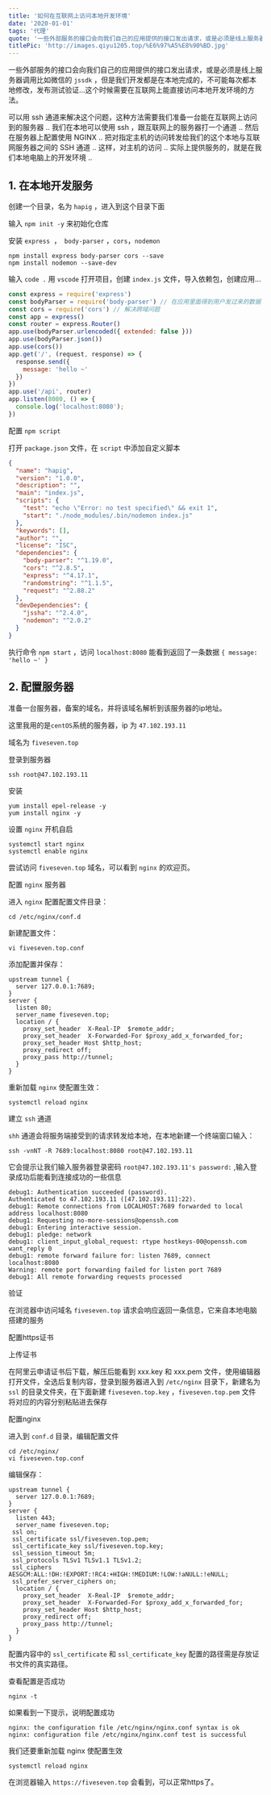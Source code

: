 ```yaml
---
title: '如何在互联网上访问本地开发环境'
date: '2020-01-01'
tags: '代理'
quote: '一些外部服务的接口会向我们自己的应用提供的接口发出请求，或是必须是线上服务器调用比如微信的 `jssdk` ，但是我们开发都是在本地完成...'
titlePic: 'http://images.qiyu1205.top/%E6%97%A5%E8%90%BD.jpg'
---
```


一些外部服务的接口会向我们自己的应用提供的接口发出请求，或是必须是线上服务器调用比如微信的 `jssdk` ，但是我们开发都是在本地完成的，不可能每次都本地修改，发布测试验证...这个时候需要在互联网上能直接访问本地开发环境的方法。

可以用 ssh 通道来解决这个问题，这种方法需要我们准备一台能在互联网上访问到的服务器 .. 我们在本地可以使用 ssh ，跟互联网上的服务器打一个通道 .. 然后在服务器上配置使用 NGINX .. 把对指定主机的访问转发给我们的这个本地与互联网服务器之间的 SSH 通道 .. 这样，对主机的访问 .. 实际上提供服务的，就是在我们本地电脑上的开发环境 ..

## 1. 在本地开发服务

创建一个目录，名为 `hapig` ，进入到这个目录下面

输入 `npm init -y` 来初始化仓库

安装 `express`  ，` body-parser`  ，`cors`，`nodemon`  

```shell
npm install express body-parser cors --save
npm install nodemon --save-dev
```

输入 `code .` 用 `vscode` 打开项目，创建 `index.js` 文件，导入依赖包，创建应用...

```js
const express = require('express')
const bodyParser = require('body-parser') // 在应用里面得到用户发过来的数据
const cors = require('cors') // 解决跨域问题
const app = express()
const router = express.Router()
app.use(bodyParser.urlencoded({ extended: false }))
app.use(bodyParser.json())
app.use(cors())
app.get('/', (request, response) => {
  response.send({
    message: 'hello ~'
  })
})
app.use('/api', router)
app.listen(8080, () => {
  console.log('localhost:8080');
})
```

配置 `npm script` 

打开 `package.json` 文件，在 `script` 中添加自定义脚本

```json
{
  "name": "hapig",
  "version": "1.0.0",
  "description": "",
  "main": "index.js",
  "scripts": {
    "test": "echo \"Error: no test specified\" && exit 1",
    "start": "./node_modules/.bin/nodemon index.js"
  },
  "keywords": [],
  "author": "",
  "license": "ISC",
  "dependencies": {
    "body-parser": "^1.19.0",
    "cors": "^2.8.5",
    "express": "^4.17.1",
    "randomstring": "^1.1.5",
    "request": "^2.88.2"
  },
  "devDependencies": {
    "jssha": "^2.4.0",
    "nodemon": "^2.0.2"
  }
}
```

执行命令 `npm start` ，访问 `localhost:8080` 能看到返回了一条数据 `{ message: 'hello ~' }`

## 2. 配置服务器

准备一台服务器，备案的域名，并将该域名解析到该服务器的ip地址。

这里我用的是`centOS`系统的服务器，ip 为 `47.102.193.11`

域名为 `fiveseven.top`

登录到服务器

```shell
ssh root@47.102.193.11
```

安装

```shell
yum install epel-release -y
yum install nginx -y
```

设置 `nginx` 开机自启

```shell
systemctl start nginx
systemctl enable nginx
```

尝试访问 `fiveseven.top` 域名，可以看到 `nginx` 的欢迎页。

配置 `nginx` 服务器

进入 `nginx` 配置配置文件目录：

```shell
cd /etc/nginx/conf.d
```

新建配置文件：

```shell
vi fiveseven.top.conf
```

添加配置并保存：

```shell
upstream tunnel {
  server 127.0.0.1:7689;
}
server {
  listen 80;
  server_name fiveseven.top;
  location / {
    proxy_set_header  X-Real-IP  $remote_addr;
    proxy_set_header  X-Forwarded-For $proxy_add_x_forwarded_for;
    proxy_set_header Host $http_host;
    proxy_redirect off;
    proxy_pass http://tunnel;
  }
}
```

重新加载 `nginx` 使配置生效：

```shell
systemctl reload nginx
```

建立 `ssh` 通道

`shh` 通道会将服务端接受到的请求转发给本地，在本地新建一个终端窗口输入：

```shell
ssh -vnNT -R 7689:localhost:8080 root@47.102.193.11
```

它会提示让我们输入服务器登录密码 `root@47.102.193.11's password:` ,输入登录成功后能看到连接成功的一些信息

```shell
debug1: Authentication succeeded (password).
Authenticated to 47.102.193.11 ([47.102.193.11]:22).
debug1: Remote connections from LOCALHOST:7689 forwarded to local address localhost:8080
debug1: Requesting no-more-sessions@openssh.com
debug1: Entering interactive session.
debug1: pledge: network
debug1: client_input_global_request: rtype hostkeys-00@openssh.com want_reply 0
debug1: remote forward failure for: listen 7689, connect localhost:8080
Warning: remote port forwarding failed for listen port 7689
debug1: All remote forwarding requests processed
```

验证

在浏览器中访问域名 `fiveseven.top` 请求会响应返回一条信息，它来自本地电脑搭建的服务

配置https证书

上传证书

在阿里云申请证书后下载，解压后能看到 xxx.key 和 xxx.pem 文件，使用编辑器打开文件，全选后复制内容，登录到服务器进入到 `/etc/nginx` 目录下，新建名为`ssl` 的目录文件夹，在下面新建 `fiveseven.top.key` ，`fiveseven.top.pem` 文件将对应的内容分别粘贴进去保存

配置nginx 

进入到 `conf.d` 目录，编辑配置文件

```shell
cd /etc/nginx/
vi fiveseven.top.conf
```

编辑保存：

```shell
upstream tunnel {
  server 127.0.0.1:7689;
}
server {
  listen 443;
  server_name fiveseven.top;
 ssl on;
 ssl_certificate ssl/fiveseven.top.pem;
 ssl_certificate_key ssl/fiveseven.top.key;
 ssl_session_timeout 5m;
 ssl_protocols TLSv1 TLSv1.1 TLSv1.2;
 ssl_ciphers AESGCM:ALL:!DH:!EXPORT:!RC4:+HIGH:!MEDIUM:!LOW:!aNULL:!eNULL;
 ssl_prefer_server_ciphers on;
  location / {
    proxy_set_header  X-Real-IP  $remote_addr;
    proxy_set_header  X-Forwarded-For $proxy_add_x_forwarded_for;
    proxy_set_header Host $http_host;
    proxy_redirect off;
    proxy_pass http://tunnel;
  }
}
```

配置内容中的 `ssl_certificate` 和 `ssl_certificate_key` 配置的路径需是存放证书文件的真实路径。

查看配置是否成功

```shell
nginx -t
```

如果看到一下提示，说明配置成功

```shell
nginx: the configuration file /etc/nginx/nginx.conf syntax is ok
nginx: configuration file /etc/nginx/nginx.conf test is successful
```

我们还要重新加载 nginx 使配置生效

```shell
systemctl reload nginx
```

在浏览器输入 `https://fiveseven.top` 会看到，可以正常https了。
